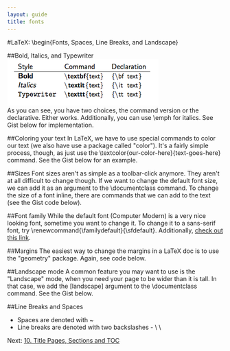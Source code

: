 ```yaml
---
layout: guide
title: fonts
---
```

#LaTeX: \begin{Fonts, Spaces, Line Breaks, and Landscape}

##Bold, Italics, and Typewriter
![A1](/images/latex/fonts.png)  
As you can see, you have two choices, the command version or the declarative.  Either works.  Additionally, you can use \emph for italics. See Gist below for implementation.

##Coloring your text
In LaTeX, we have to use special commands to color our text (we also have use a package called "color").  It's a fairly simple process, though, as just use the \textcolor{our-color-here}{text-goes-here} command.  See the Gist below for an example.

##Sizes
Font sizes aren't as simple as a toolbar-click anymore.  They aren't at all difficult to change though.  If we want to change the default font size, we can add it as an argument to the \documentclass command.  To change the size of a font inline, there are commands that we can add to the text (see the Gist code below).

##Font family
While the default font (Computer Modern) is a very nice looking font, sometime you want to change it.  To change it to a sans-serif font, try \renewcommand{\familydefault}{\sfdefault}.  Additionally, [check out this link](http://www.cl.cam.ac.uk/~rf10/pstex/latexcommands.htm).

##Margins
The easiest way to change the margins in a LaTeX doc is to use the "geometry" package.  Again, see code below.

##Landscape mode
A common feature you may want to use is the "Landscape" mode, when you need your page to be wider than it is tall.  In that case, we add the [landscape] argument to the \documentclass command.  See the Gist below.

<script src="https://gist.github.com/1862016.js?file=latex6.tex"></script>

##Line Breaks and Spaces
- Spaces are denoted with ~
- Line breaks are denoted with two backslashes - \ \

Next: [10. Title Pages, Sections and TOC](/latexPresentation/title.html)